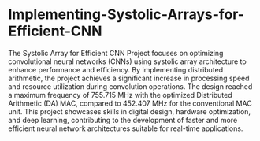 # Implementing-Systolic-Arrays-for-Efficient-CNN
The Systolic Array for Efficient CNN Project focuses on optimizing convolutional neural networks (CNNs) using systolic array architecture to enhance performance and efficiency. By implementing distributed arithmetic, the project achieves a significant increase in processing speed and resource utilization during convolution operations. The design reached a maximum frequency of 755.715 MHz with the optimized Distributed Arithmetic (DA) MAC, compared to 452.407 MHz for the conventional MAC unit. This project showcases skills in digital design, hardware optimization, and deep learning, contributing to the development of faster and more efficient neural network architectures suitable for real-time applications.

